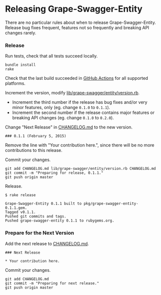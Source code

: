 # Releasing Grape-Swagger-Entity

There are no particular rules about when to release Grape-Swagger-Entity. Release bug fixes frequent, features not so frequently and breaking API changes rarely.

### Release

Run tests, check that all tests succeed locally.

```
bundle install
rake
```

Check that the last build succeeded in [GitHub Actions](https://github.com/ruby-grape/grape-swagger-entity/actions) for all supported platforms.

Increment the version, modify [lib/grape-swagger/entity/version.rb](lib/grape-swagger/entity/version.rb).

* Increment the third number if the release has bug fixes and/or very minor features, only (eg. change `0.1.0` to `0.1.1`).
* Increment the second number if the release contains major features or breaking API changes (eg. change `0.1.0` to `0.2.0`).

Change "Next Release" in [CHANGELOG.md](CHANGELOG.md) to the new version.

```
### 0.1.1 (February 5, 2015)
```

Remove the line with "Your contribution here.", since there will be no more contributions to this release.

Commit your changes.

```
git add CHANGELOG.md lib/grape-swagger/entity/version.rb CHANGELOG.md
git commit -m "Preparing for release, 0.1.1."
git push origin master
```

Release.

```
$ rake release

Grape-Swagger-Entity 0.1.1 built to pkg/grape-swagger-entity-0.1.1.gem.
Tagged v0.1.1.
Pushed git commits and tags.
Pushed grape-swagger-entity 0.1.1 to rubygems.org.
```

### Prepare for the Next Version

Add the next release to [CHANGELOG.md](CHANGELOG.md).

```
### Next Release

* Your contribution here.
```

Commit your changes.

```
git add CHANGELOG.md
git commit -m "Preparing for next release."
git push origin master
```

